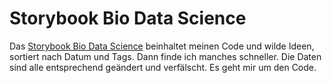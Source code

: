 # Storybook Bio Data Science

Das [Storybook Bio Data Science](https://jkruppa.github.io/storybook/) beinhaltet meinen Code und wilde Ideen, sortiert nach Datum und Tags. Dann finde ich manches schneller. Die Daten sind alle entsprechend geändert und verfälscht. Es geht mir um den Code.
